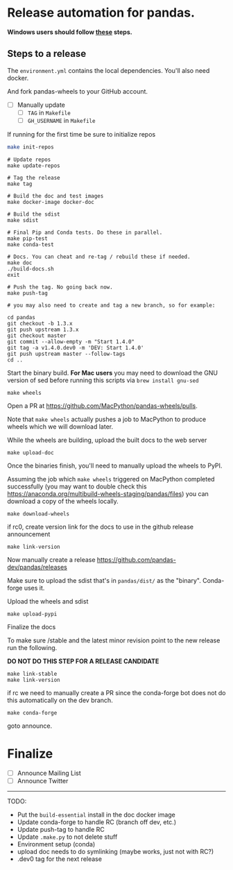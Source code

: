# Release automation for pandas.

**Windows users should follow [these](./windows-wsl.md) steps.**

## Steps to a release

The `environment.yml` contains the local dependencies. You'll
also need docker.

And fork pandas-wheels to your GitHub account.

- [  ] Manually update
  - [  ] `TAG` in `Makefile`
  - [  ] `GH_USERNAME` in `Makefile`

If running for the first time be sure to initialize repos

```sh
make init-repos
```

```
# Update repos
make update-repos

# Tag the release
make tag

# Build the doc and test images
make docker-image docker-doc

# Build the sdist
make sdist

# Final Pip and Conda tests. Do these in parallel.
make pip-test
make conda-test

# Docs. You can cheat and re-tag / rebuild these if needed.
make doc
./build-docs.sh
exit

# Push the tag. No going back now.
make push-tag

# you may also need to create and tag a new branch, so for example:

cd pandas
git checkout -b 1.3.x
git push upstream 1.3.x
git checkout master
git commit --allow-empty -m "Start 1.4.0"
git tag -a v1.4.0.dev0 -m 'DEV: Start 1.4.0'
git push upstream master --follow-tags
cd ..
```

Start the binary build.  **For Mac users** you may need to download the GNU version of sed before running this scripts via `brew install gnu-sed`

```
make wheels
```

Open a PR at https://github.com/MacPython/pandas-wheels/pulls.

Note that `make wheels` actually pushes a job to MacPython to produce wheels which we will download later.

While the wheels are building, upload the built docs to the web server

```
make upload-doc
```

Once the binaries finish, you'll need to manually upload the wheels to PyPI.

Assuming the job which `make wheels` triggered on MacPython completed successfully (you may want to double check this https://anaconda.org/multibuild-wheels-staging/pandas/files) you can download a copy of the wheels locally.

```
make download-wheels
```

if rc0, create version link for the docs to use in the github release announcement

```
make link-version
```

Now manually create a release https://github.com/pandas-dev/pandas/releases

Make sure to upload the sdist that's in `pandas/dist/` as the "binary".
Conda-forge uses it.

Upload the wheels and sdist

```
make upload-pypi
```

Finalize the docs


To make sure /stable and the latest minor revision point to the new release run the following.

**DO NOT DO THIS STEP FOR A RELEASE CANDIDATE**

```
make link-stable
make link-version
```

if rc we need to manually create a PR since the conda-forge bot does not do this automatically on the dev branch. 

```
make conda-forge
```

goto announce.



# Finalize

- [  ] Announce Mailing List
- [  ] Announce Twitter

---

TODO:

- Put the `build-essential` install in the doc docker image
- Update conda-forge to handle RC (branch off dev, etc.)
- Update push-tag to handle RC
- Update `.make.py` to not delete stuff
- Environment setup (conda)
- upload doc needs to do symlinking (maybe works, just not with RC?)
- .dev0 tag for the next release
